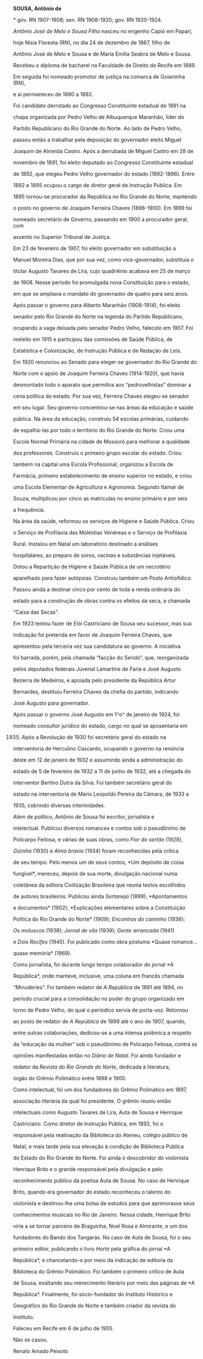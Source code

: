 **SOUSA, Antônio de**



\* gov. RN 1907-1908; sen. RN 1908-1920; gov. RN 1920-1924.



*Antônio José de Melo e Sousa Filho* nasceu no engenho Capió em Papari,

hoje Nísia Floresta (RN), no dia 24 de dezembro de 1867, filho de

Antônio José de Melo e Sousa e de Maria Emília Seabra de Melo e Sousa.



Recebeu o diploma de bacharel na Faculdade de Direito do Recife em 1889.

Em seguida foi nomeado promotor de justiça na comarca de Goianinha (RN),

e aí permaneceu de 1890 a 1892.



Foi candidato derrotado ao Congresso Constituinte estadual de 1891 na

chapa organizada por Pedro Velho de Albuquerque Maranhão, líder do

Partido Republicano do Rio Grande do Norte. Ao lado de Pedro Velho,

passou então a trabalhar pela deposição do governador eleito Miguel

Joaquim de Almeida Castro. Após a derrubada de Miguel Castro em 28 de

novembro de 1891, foi eleito deputado ao Congresso Constituinte estadual

de 1892, que elegeu Pedro Velho governador do estado (1892-1896). Entre

1892 e 1895 ocupou o cargo de diretor geral de Instrução Pública. Em

1895 tornou-se procurador da República no Rio Grande do Norte, mantendo

o posto no governo de Joaquim Ferreira Chaves (1896-1900). Em 1899 foi

nomeado secretário de Governo, passando em 1900 a procurador geral, com

assento no Superior Tribunal de Justiça.



Em 23 de fevereiro de 1907, foi eleito governador em substituição a

Manuel Moreira Dias, que por sua vez, como vice-governador, substituía o

titular Augusto Tavares de Lira, cujo quadriênio acabava em 25 de março

de 1908. Nesse período foi promulgada nova Constituição para o estado,

em que se ampliava o mandato do governador de quatro para seis anos.

Após passar o governo para Alberto Maranhão (1908-1914), foi eleito

senador pelo Rio Grande do Norte na legenda do Partido Republicano,

ocupando a vaga deixada pelo senador Pedro Velho, falecido em 1907. Foi

reeleito em 1915 e participou das comissões de Saúde Pública, de

Estatística e Colonização, de Instrução Pública e de Redação de Leis.



Em 1920 renunciou ao Senado para eleger-se governador do Rio Grande do

Norte com o apoio de Joaquim Ferreira Chaves (1914-1920), que havia

desmontado todo o aparato que permitira aos “pedrovelhistas” dominar a

cena política do estado. Por sua vez, Ferreira Chaves elegeu-se senador

em seu lugar. Seu governo concentrou-se nas áreas da educação e saúde

pública. Na área da educação, construiu 54 escolas primárias, cuidando

de espalhá-las por todo o território do Rio Grande do Norte. Criou uma

Escola Normal Primária na cidade de Mossoró para melhorar a qualidade

dos professores. Construiu o primeiro grupo escolar do estado. Criou

também na capital uma Escola Profissional, organizou a Escola de

Farmácia, primeiro estabelecimento de ensino superior no estado, e criou

uma Escola Elementar de Agricultura e Agronomia. Segundo Itamar de

Souza, multiplicou por cinco as matrículas no ensino primário e por seis

a frequência.



Na área da saúde, reformou os serviços de Higiene e Saúde Pública. Criou

o Serviço de Profilaxia das Moléstias Venéreas e o Serviço de Profilaxia

Rural. Instalou em Natal um laboratório destinado a análises

hospitalares, ao preparo de soros, vacinas e substâncias injetáveis.

Dotou a Repartição de Higiene e Saúde Pública de um necrotério

aparelhado para fazer autópsias. Construiu também um Posto Antiofídico.

Passou ainda a destinar cinco por cento de toda a renda ordinária do

estado para a construção de obras contra os efeitos da seca, a chamada

“Caixa das Secas”.



Em 1923 tentou fazer de Elói Castriciano de Sousa seu sucessor, mas sua

indicação foi preterida em favor de Joaquim Ferreira Chaves, que

apresentou pela terceira vez sua candidatura ao governo. A iniciativa

foi barrada, porém, pela chamada “facção do Seridó”, que, reorganizada

pelos deputados federais Juvenal Lamartine de Faria e José Augusto

Bezerra de Medeiros, e apoiada pelo presidente da República Artur

Bernardes, destituiu Ferreira Chaves da chefia do partido, indicando

José Augusto para governador.



Após passar o governo José Augusto em 1^o^ de janeiro de 1924, foi

nomeado consultor jurídico do estado, cargo no qual se aposentaria em

1935. Após a Revolução de 1930 foi secretário geral do estado na

interventoria de Herculino Cascardo, ocupando o governo na renúncia

deste em 12 de janeiro de 1932 e assumindo ainda a administração do

estado de 5 de fevereiro de 1932 a 11 de junho de 1932, até a chegada do

interventor Bertino Dutra da Silva. Foi também secretário geral do

estado na interventoria de Mário Leopoldo Pereira da Câmara, de 1933 a

1935, cobrindo diversas interinidades.



Além de político, Antônio de Sousa foi escritor, jornalista e

intelectual. Publicou diversos romances e contos sob o pseudônimo de

Policarpo Feitosa, e várias de suas obras, como *Flor do sertão* (1928),

*Gizinha* (1930) e *Alma bravia* (1934) foram reconhecidas pela crítica

de seu tempo. Pelo menos um de seus contos, *Um depósito de coisa

fungível*, mereceu, depois de sua morte, divulgação nacional numa

coletânea da editora Civilização Brasileira que reunia textos escolhidos

de autores brasileiros. Publicou ainda *Sertaneja* (1899); *Apontamentos

e documentos* (1902); *Explicações elementares sobre a Constituição

Política do Rio Grande do Norte* (1909); *Encontros do caminho* (1936);

*Os moluscos* (1938); *Jornal de vila* (1939); *Gente arrancada* (1941)

e *Dois Recifes* (1945). Foi publicado como obra póstuma *Quase romance…

quase memória* (1969).



Como jornalista, foi durante longo tempo colaborador do jornal *A

República*, onde manteve, inclusive, uma coluna em francês chamada

“Minuderies”. Foi também redator de *A República* de 1891 até 1894, no

período crucial para a consolidação no poder do grupo organizado em

torno de Pedro Velho, do qual o periódico servia de porta-voz. Retornou

ao posto de redator de *A República* de 1899 até o ano de 1907, quando,

entre outras colaborações, dedicou-se a uma intensa polêmica a respeito

da “educação da mulher” sob o pseudônimo de Policarpo Feitosa, contra as

opiniões manifestadas então no *Diário de Natal*. Foi ainda fundador e

redator da *Revista do Rio Grande do Norte*, dedicada à literatura,

órgão do Grêmio Polimático entre 1898 e 1900.



Como intelectual, foi um dos fundadores do Grêmio Polimático em 1897,

associação literária da qual foi presidente. O grêmio reuniu então

intelectuais como Augusto Tavares de Lira, Auta de Sousa e Henrique

Castriciano. Como diretor de Instrução Pública, em 1892, foi o

responsável pela reativação da Biblioteca do Ateneu, colégio público de

Natal, e mais tarde pela sua elevação à condição de Biblioteca Pública

do Estado do Rio Grande do Norte. Foi ainda o descobridor do violonista

Henrique Brito e o grande responsável pela divulgação e pelo

reconhecimento público da poetisa Auta de Sousa. No caso de Henrique

Brito, quando era governador do estado reconheceu o talento do

violonista e destinou-lhe uma bolsa de estudos para que aprimorasse seus

conhecimentos musicais no Rio de Janeiro. Nessa cidade, Henrique Brito

viria a se tornar parceiro de Braguinha, Noel Rosa e Almirante, e um dos

fundadores do Bando dos Tangarás. No caso de Auta de Sousa, foi o seu

primeiro editor, publicando o livro *Horto* pela gráfica do jornal *A

República*, e chancelando-o por meio da indicação de editoria da

Biblioteca do Grêmio Polimático. Foi também o primeiro crítico de Auta

de Sousa, exaltando seu merecimento literário por meio das páginas de *A

República*. Finalmente, foi sócio-fundador do Instituto Histórico e

Geográfico do Rio Grande do Norte e também criador da revista do

Instituto.



Faleceu em Recife em 6 de julho de 1955.



Não se casou.



Renato Amado Peixoto



